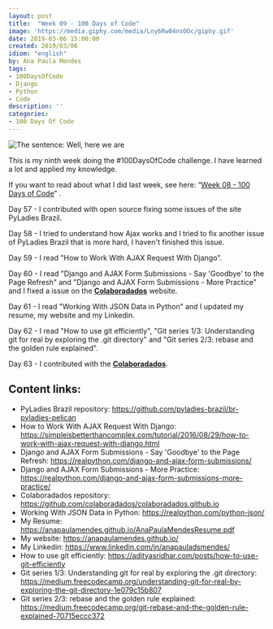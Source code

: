 ```yaml
---
layout: post
title:  "Week 09 - 100 Days of Code"
image: 'https://media.giphy.com/media/Lny6Rw04nsOOc/giphy.gif'
date: 2019-03-06 15:00:00
created: 2019/03/06
idiom: "english"
by: Ana Paula Mendes
tags:
- 100DaysOfCode
- Django
- Python
- Code
description: ''
categories:
- 100 Days Of Code
---
```


![The sentence: Well, here we are](https://media.giphy.com/media/Lny6Rw04nsOOc/giphy.gif)

This is my ninth week doing the #100DaysOfCode challenge. I have learned a lot and applied my knowledge.

If you want to read about what I did last week, see here: “[Week 08 - 100 Days of Code](https://anapaulamendes.github.io/week-08-100-days-of-code/)” .

Day 57 - I contributed with open source fixing some issues of the site PyLadies Brazil.

Day 58 - I tried to understand how Ajax works and I tried to fix another issue of PyLadies Brazil that is more hard, I haven't finished this issue.

Day 59 - I read "How to Work With AJAX Request With Django".

Day 60 - I read "Django and AJAX Form Submissions - Say 'Goodbye' to the Page Refresh" and "Django and AJAX Form Submissions - More Practice" and I fixed a issue on the [**Colaboradados**](https://colaboradados.github.io/) website.

Day 61 - I read "Working With JSON Data in Python" and I updated my resume, my website and my Linkedin.

Day 62 - I read "How to use git efficiently", "Git series 1/3: Understanding git for real by exploring the .git directory" and "Git series 2/3: rebase and the golden rule explained".

Day 63 - I contributed with the [**Colaboradados**](https://twitter.com/colaboradados).

## Content links:

- PyLadies Brazil repository: https://github.com/pyladies-brazil/br-pyladies-pelican
- How to Work With AJAX Request With Django: https://simpleisbetterthancomplex.com/tutorial/2016/08/29/how-to-work-with-ajax-request-with-django.html
- Django and AJAX Form Submissions - Say 'Goodbye' to the Page Refresh: https://realpython.com/django-and-ajax-form-submissions/
- Django and AJAX Form Submissions - More Practice: https://realpython.com/django-and-ajax-form-submissions-more-practice/
- Colaboradados repository: https://github.com/colaboradados/colaboradados.github.io
- Working With JSON Data in Python: https://realpython.com/python-json/
- My Resume: https://anapaulamendes.github.io/AnaPaulaMendesResume.pdf
- My website: https://anapaulamendes.github.io/
- My Linkedin: https://www.linkedin.com/in/anapauladsmendes/
- How to use git efficiently: https://adityasridhar.com/posts/how-to-use-git-efficiently
- Git series 1/3: Understanding git for real by exploring the .git directory: https://medium.freecodecamp.org/understanding-git-for-real-by-exploring-the-git-directory-1e079c15b807
- Git series 2/3: rebase and the golden rule explained: https://medium.freecodecamp.org/git-rebase-and-the-golden-rule-explained-70715eccc372
